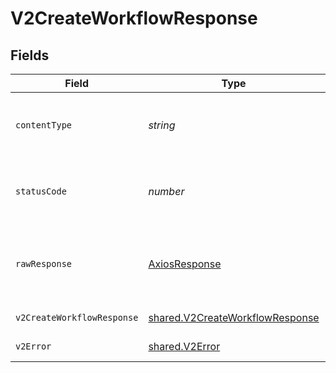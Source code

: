 # V2CreateWorkflowResponse


## Fields

| Field                                                                              | Type                                                                               | Required                                                                           | Description                                                                        |
| ---------------------------------------------------------------------------------- | ---------------------------------------------------------------------------------- | ---------------------------------------------------------------------------------- | ---------------------------------------------------------------------------------- |
| `contentType`                                                                      | *string*                                                                           | :heavy_check_mark:                                                                 | HTTP response content type for this operation                                      |
| `statusCode`                                                                       | *number*                                                                           | :heavy_check_mark:                                                                 | HTTP response status code for this operation                                       |
| `rawResponse`                                                                      | [AxiosResponse](https://axios-http.com/docs/res_schema)                            | :heavy_minus_sign:                                                                 | Raw HTTP response; suitable for custom response parsing                            |
| `v2CreateWorkflowResponse`                                                         | [shared.V2CreateWorkflowResponse](../../models/shared/v2createworkflowresponse.md) | :heavy_minus_sign:                                                                 | Created workflow                                                                   |
| `v2Error`                                                                          | [shared.V2Error](../../models/shared/v2error.md)                                   | :heavy_minus_sign:                                                                 | General error                                                                      |